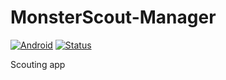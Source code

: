# MonsterScout-Manager

[![Android](https://img.shields.io/badge/Android-15%2B-green.svg?style=flat)]()
[![Status](https://img.shields.io/badge/Status-Alpha%2B-red.svg?style=flat)]()

Scouting app
